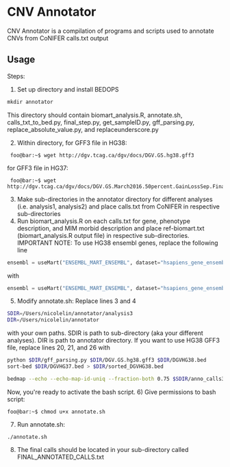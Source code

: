 # CNV Annotator

CNV Annotator is a compilation of programs and scripts used to annotate CNVs from CoNIFER calls.txt output

## Usage
Steps:
1) Set up directory and install BEDOPS
```python
mkdir annotator
``` 
This directory should contain biomart_analysis.R, annotate.sh, calls_txt_to_bed.py, final_step.py, get_sampleID.py, gff_parsing.py, replace_absolute_value.py, and replaceunderscore.py

2) Within directory, 
for GFF3 file in HG38:
```console
 foo@bar:~$ wget http://dgv.tcag.ca/dgv/docs/DGV.GS.hg38.gff3
```
for GFF3 file in HG37:
```console
 foo@bar:~$ wget http://dgv.tcag.ca/dgv/docs/DGV.GS.March2016.50percent.GainLossSep.Final.hg19.gff3
```
3) Make sub-directories in the annotator directory for different analyses (i.e. analysis1, analysis2) and place calls.txt from CoNIFER in respective sub-directories
4) Run biomart_analysis.R on each calls.txt for gene, phenotype description, and MIM morbid description and place ref-biomart.txt (biomart_analysis.R output file) in respective sub-directories.
IMPORTANT NOTE:
To use HG38 ensembl genes, replace the following line
```python
ensembl = useMart("ENSEMBL_MART_ENSEMBL", dataset="hsapiens_gene_ensembl", host="grch37.ensembl.org", path="/biomart/martservice")
```
with
```python
ensembl = useMart("ENSEMBL_MART_ENSEMBL", dataset="hsapiens_gene_ensembl", host="www.ensembl.org")
```
5) Modify annotate.sh:
Replace lines 3 and 4 
```bash 
SDIR=/Users/nicolelin/annotator/analysis3
DIR=/Users/nicolelin/annotator
```
with your own paths. SDIR is path to sub-directory (aka your different analyses). DIR is path to annotator directory.
If you want to use HG38 GFF3 file, replace lines 20, 21, and 26 with
```bash
python $DIR/gff_parsing.py $DIR/DGV.GS.hg38.gff3 $DIR/DGVHG38.bed
sort-bed $DIR/DGVHG37.bed > $DIR/sorted_DGVHG38.bed

bedmap --echo --echo-map-id-uniq --fraction-both 0.75 $SDIR/anno_calls3.bed $DIR/sorted_DGVHG38.bed > $SDIR/annotated_calls.bed
```
Now, you're ready to activate the bash script.
6) Give permissions to bash script:
```console
foo@bar:~$ chmod u+x annotate.sh
```
7) Run annotate.sh:
```console
./annotate.sh
```
8) The final calls should be located in your sub-directory called FINAL_ANNOTATED_CALLS.txt


